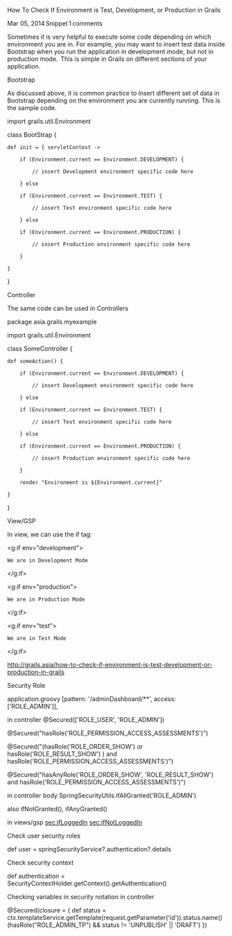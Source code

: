  

How To Check If Environment is Test, Development, or Production in Grails 

Mar 05, 2014 Snippet 1 comments 

Sometimes it is very helpful to execute some code depending on which environment you are in. For example, you may want to insert test data inside Bootstrap when you run the application in development mode, but not in production mode.  
This is simple in Grails on different sections of your application.  
 

Bootstrap 

As discussed above, it is common practice to insert different set of data in Bootstrap depending on the environment you are currently running. This is the sample code.  
 

import grails.util.Environment 

class BootStrap { 

    def init = { servletContext -> 

        if (Environment.current == Environment.DEVELOPMENT) { 

            // insert Development environment specific code here 

        } else  

        if (Environment.current == Environment.TEST) { 

            // insert Test environment specific code here 

        } else  

        if (Environment.current == Environment.PRODUCTION) { 

            // insert Production environment specific code here 

        }  

    } 

} 

Controller 

The same code can be used in Controllers  
 

package asia.grails.myexample 

import grails.util.Environment 

class SomeController { 

    def someAction() {  

        if (Environment.current == Environment.DEVELOPMENT) { 

            // insert Development environment specific code here 

        } else  

        if (Environment.current == Environment.TEST) { 

            // insert Test environment specific code here 

        } else  

        if (Environment.current == Environment.PRODUCTION) { 

            // insert Production environment specific code here 

        } 

        render "Environment is ${Environment.current}" 

    } 

} 

 
 

View/GSP 

In view, we can use the if tag:  
 

<g:if env="development"> 

    We are in Development Mode 

</g:if> 

<g:if env="production"> 

    We are in Production Mode 

</g:if> 

<g:if env="test"> 

    We are in Test Mode	 

</g:if> 

http://grails.asia/how-to-check-if-environment-is-test-development-or-production-in-grails 

 

 

 

 

Security Role 

application.groovy  [pattern: '/adminDashboard/**', access: ['ROLE_ADMIN']], 

in controller  @Secured(['ROLE_USER', 'ROLE_ADMIN']) 

@Secured("hasRole('ROLE_PERMISSION_ACCESS_ASSESSMENTS')") 

 
@Secured("(hasRole('ROLE_ORDER_SHOW') or hasRole('ROLE_RESULT_SHOW') ) and hasRole('ROLE_PERMISSION_ACCESS_ASSESSMENTS')") 

 
@Secured("hasAnyRole('ROLE_ORDER_SHOW', 'ROLE_RESULT_SHOW') and hasRole('ROLE_PERMISSION_ACCESS_ASSESSMENTS')") 

 

in controller body SpringSecurityUtils.ifAllGranted('ROLE_ADMIN') 

also ifNotGranted(), ifAnyGranted() 

in views/gsp   <sec:ifLoggedIn>  <sec:ifNotLoggedIn> 

Check user security roles 

def user = springSecurityService?.authentication?.details 

Check security context 

def authentication = SecurityContextHolder.getContext().getAuthentication() 

Checking variables in security notation in controller 

@Secured(closure = { 
    def status = ctx.templateService.getTemplate(request.getParameter('id')).status.name() 
    (hasRole("ROLE_ADMIN_TP") && status != 'UNPUBLISH' || 'DRAFT') 
}) 

 

 

 
